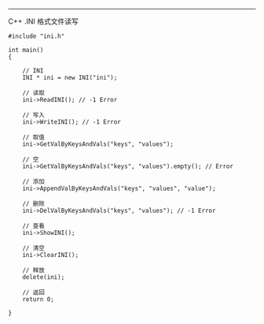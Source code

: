 ------------
C++ .INI 格式文件读写

	#include "ini.h"

	int main()
	{

	    // INI
	    INI * ini = new INI("ini");

	    // 读取
	    ini->ReadINI(); // -1 Error

	    // 写入
	    ini->WriteINI(); // -1 Error

	    // 取值
	    ini->GetValByKeysAndVals("keys", "values");

	    // 空
	    ini->GetValByKeysAndVals("keys", "values").empty(); // Error

	    // 添加
	    ini->AppendValByKeysAndVals("keys", "values", "value");

	    // 删除
	    ini->DelValByKeysAndVals("keys", "values"); // -1 Error

	    // 查看
	    ini->ShowINI();

	    // 清空
	    ini->ClearINI();

	    // 释放
	    delete(ini);

	    // 返回
	    return 0;

	}

